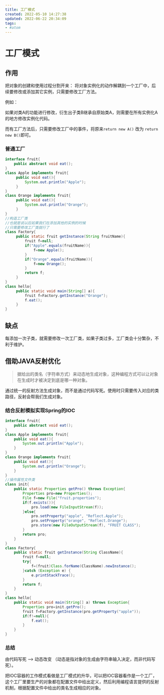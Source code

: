 ```yaml
---
title: 工厂模式
created: 2022-05-10 14:27:38
updated: 2022-06-22 20:34:09
tags: 
- #atom
---
```

# 工厂模式

## 作用

把对象的创建和使用过程分割开来：
将对象实例化的动作解耦到一个工厂中，后续要修改或添加其它实例，只需要修改工厂方法。

例如：

如果对类A的功能进行修改，衍生出子类B继承自原始类A，则需要在所有实例化A的地方修改实例化代码。

而有工厂方法后，只需要修改工厂中的事件，将原来`return new A()` 改为 `return new B()`即可。

### 普通工厂

```java
interface fruit{
    public abstract void eat();
} 
class Apple implements fruit{
     public void eat(){
         System.out.println("Apple");
     }
} 
class Orange implements fruit{
     public void eat(){
         System.out.println("Orange");
     }
}
//构造工厂类
//也就是说以后如果我们在添加其他的实例的时候
//只需要修改工厂类就行了
class Factory{
     public static fruit getInstance(String fruitName){
         fruit f=null;
         if("Apple".equals(fruitName)){
             f=new Apple();
         }
         if("Orange".equals(fruitName)){
             f=new Orange();
         }
         return f;
     }
}
class hello{
     public static void main(String[] a){
         fruit f=Factory.getInstance("Orange");
         f.eat();
     }
}
```

## 缺点

每添加一次子类，就需要修改一次工厂类，如果子类过多，工厂类会十分繁杂，不利于维护。

## 借助JAVA反射优化

>据给出的类名（字符串方式）来动态地生成对象，这种编程方式可以让对象在生成时才被决定到底是哪一种对象。

通过统一的反射方法生成对象，而不是通过代码写死。使用时只需要传入对应的类路径，反射会帮我们生成对象。

### 结合反射模拟实现Spring的IOC

```java
interface fruit{
    public abstract void eat();
}
class Apple implements fruit{
    public void eat(){
        System.out.println("Apple");
    }
}
class Orange implements fruit{
    public void eat(){
        System.out.println("Orange");
    }
}
//操作属性文件类
class init{
    public static Properties getPro() throws Exception{
        Properties pro=new Properties();
        File f=new File("fruit.properties");
        if(f.exists()){
            pro.load(new FileInputStream(f));
        }else{
            pro.setProperty("apple", "Reflect.Apple");
            pro.setProperty("orange", "Reflect.Orange");
            pro.store(new FileOutputStream(f), "FRUIT CLASS");
        }
        return pro;
    }
}
class Factory{
    public static fruit getInstance(String ClassName){
        fruit f=null;
        try{
            f=(fruit)Class.forName(ClassName).newInstance();
        }catch (Exception e) {
            e.printStackTrace();
        }
        return f;
    }
}
class hello{
    public static void main(String[] a) throws Exception{
        Properties pro=init.getPro();
        fruit f=Factory.getInstance(pro.getProperty("apple"));
        if(f!=null){
            f.eat();
        }
    }
}
```

### 总结

由代码写死 --> 动态改变 （动态是指对象的生成由字符串输入决定，而非代码写死）。

把IOC容器的工作模式看做是工厂模式的升华，可以把IOC容器看作是一个工厂，这个工厂里要生产的对象都在配置文件中给出定义，然后利用编程语言提供的反射机制，根据配置文件中给出的类名生成相应的对象。